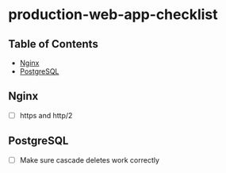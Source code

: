 # production-web-app-checklist

## Table of Contents
- [Nginx](#nginx)
- [PostgreSQL](#postgresql)

## Nginx

- [ ] https and http/2

## PostgreSQL

- [ ] Make sure cascade deletes work correctly
